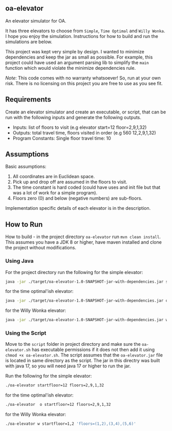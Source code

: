 ## oa-elevator
An elevator simulator for OA.

It has three elevators to choose from `Simple`, `Time Optimal` and `Willy Wonka`. I hope you enjoy the simulation. 
Instructions for how to build and run the simulations are below.  

This project was kept very simple by design. I wanted to minimize dependencies and keep the jar as small as possible.
For example, this project could have used an argument parsing lib to simplify the `main` function which would violate 
the minimize dependencies rule.

*Note*: This code comes with no warranty whatsoever! So, run at your own risk. There is no licensing on this project you are free 
to use as you see fit. 

## Requirements
Create an elevator simulator and create an executable, or script, that can be run with the following inputs and 
generate the following outputs.
- Inputs: list of floors to visit (e.g elevator start=12 floor=2,9,1,32)
- Outputs: total travel time, floors visited in order (e.g 560 12,2,9,1,32)
- Program Constants: Single floor travel time: 10

## Assumptions
Basic assumptions:
1. All coordinates are in Euclidean space.
2. Pick up and drop off are assumed in the floors to visit.
3. The time constant is hard coded (could have uses and init file but that was a lot of work for a simple program).
4. Floors zero (0) and below (negative numbers) are sub-floors.

Implementation specific details of each elevator is in the description. 

## How to Run
How to build - in the project directory `oa-elevator` run `mvn clean install`. This assumes you have a JDK 8 or higher, have maven 
installed and clone the project without modifications. 
### Using Java 
For the project directory run the following for the simple elevator:
```bash
java -jar ./target/oa-elevator-1.0-SNAPSHOT-jar-with-dependencies.jar startfloor=12 floors=2,9,1,32
```
for the time optimal'ish elevator:
```bash
java -jar ./target/oa-elevator-1.0-SNAPSHOT-jar-with-dependencies.jar o startfloor=12 floors=2,9,1,32
```
for the Willy Wonka elevator:
```bash
java -jar ./target/oa-elevator-1.0-SNAPSHOT-jar-with-dependencies.jar w startfloor=1,2 'floors=(1,2),(3,4),(5,6)'
```
### Using the Script
Move to the `script` folder in project directory and make sure the `oa-elevator.sh` has executable permissions if it 
does not then add it using `chmod +x oa-elevator.sh`. The script assumes that the `oa-elevator.jar` file is located in 
same directory as the script. The jar in this directry was built with java 17, so you will need java 17 or higher to run
the jar. 

Run the following for the simple elevator:
```bash
./oa-elevator startfloor=12 floors=2,9,1,32
```
for the time optimal'ish elevator:
```bash
./oa-elevator  o startfloor=12 floors=2,9,1,32
```
for the Willy Wonka elevator:
```bash
./oa-elevator w startfloor=1,2 'floors=(1,2),(3,4),(5,6)'
```
